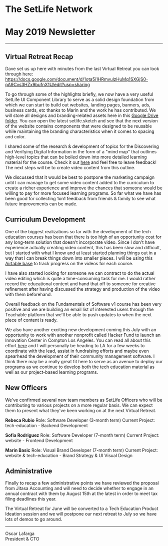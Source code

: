 # The SetLife Network
# May 2019 Newsletter
-------

## Virtual Retreat Recap

Dave set us up here with minutes from the last Virtual Retreat you can look through here: https://docs.google.com/document/d/1ota5i1HRmvulzHuMq1SXGjS0-pA9Cvs3HZx9bufnX1U/edit?usp=sharing

To go through some of the highlights briefly, we now have a very useful SetLife UI Component Library to serve as a solid design foundation from which we can start to build out websites, landing pages, banners, ads, business cards, etc thanks to Marin and the work he has contributed. We will store all designs and branding-related assets here in this [Google Drive folder](https://drive.google.com/drive/u/0/folders/1YYgziU181-XVvMTlXkQeAxoYsRn36Ccm). You can open the latest setlife.sketch and see that the next version of the website contains components that were designed to be reusable while maintaining the branding characteristics when it comes to spacing and color.

I shared some of the research & development of topics for the Discovering and Verifying Digital Information in the form of a "mind map" that outlines high-level topics that can be boiled down into more detailed learning material for the course. Check it out [here](https://miro.com/app/board/o9J_kx6-fQU=/) and feel free to leave feedback! The next steps will be to create video content from this outline.

We discussed that it would be best to postpone the marketing campaign until I can manage to get some video content added to the curriculum to create a richer experience and improve the chances that someone would be willing to pay for more focused learning programs. So far what we have has been good for collecting 1on1 feedback from friends & family to see what future improvements can be made.

## Curriculum Development

One of the biggest realizations so far with the development of the tech education courses has been that there is too high of an opportunity cost for any long-term solution that doesn't incorporate video. Since I don't have experience actually creating video content, this has been slow and difficult, but I started with what I know and at least started planning things out in a way that I can break things down into smaller pieces. I will be using this [Airtable base](https://airtable.com/shryXIy2RSCevDdJj) to track progress on the videos for each course.

I have also started looking for someone we can contract to do the actual video editing which is quite a time-consuming task for me. I would rather record the educational content and hand that off to someone for creative refinement after having discussed the strategy and production of the video with them beforehand.

Overall feedback on the Fundamentals of Software v1 course has been very positive and we are building an email list of interested users through the Teachable platform that we'll be able to push updates to when the next piece of content is ready.

We also have another exciting new development coming this July with an opportunity to work with another nonprofit called Hacker Fund to launch an Innovation Center in Compton Los Angeles. You can read all about this effort [here](https://www.hacker.fund/compton) and I will personally be heading to LA for a few weeks to coordinate with the lead, assist in fundraising efforts and maybe even spearhead the development of their community management software. I think there may be a really great fit here to serve as an avenue to deploy our programs as we continue to develop both the tech education material as well as our project-based learning programs.

## New Officers

We've confirmed several new team members as SetLife Officers who will be contributing to various projects on a more regular basis. We can expect them to present what they've been working on at the next Virtual Retreat.

**Rebeca Rubio**
Role: Software Developer (3-month term)
Current Project: tech-education - Backend Development

**Sofia Rodriguez**
Role: Software Developer (7-month term)
Current Project: website - Frontend Development

**Marin Basic**
Role: Visual Brand Developer (7-month term)
Current Project: website & tech-education - Brand Strategy & UI Visual Design


## Administrative

Finally to recap a few administrative points we have reviewed the proposal from Jitasa Accounting and will need to decide whether to engage in an annual contract with them by August 15th at the latest in order to meet tax filing deadlines this year.

The Virtual Retreat for June will be converted to a Tech Education Product Ideation session and we will postpone our next retreat to July so we have lots of demos to go around.

-------
Oscar Lafarga</br>
President & CTO
